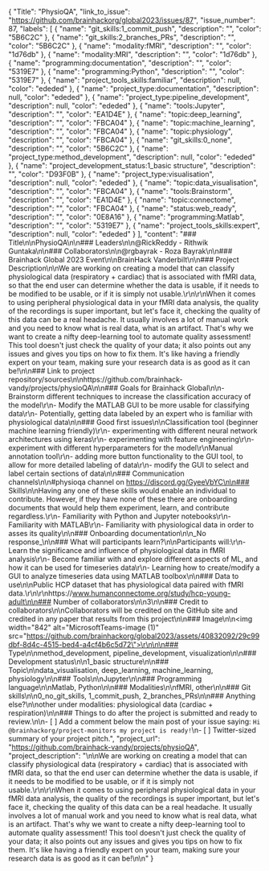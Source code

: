 {
  "Title": "PhysioQA",
  "link_to_issue": "https://github.com/brainhackorg/global2023/issues/87",
  "issue_number": 87,
  "labels": [
    {
      "name": "git_skills:1_commit_push",
      "description": "",
      "color": "5B6C2C"
    },
    {
      "name": "git_skills:2_branches_PRs",
      "description": "",
      "color": "5B6C2C"
    },
    {
      "name": "modality:fMRI",
      "description": "",
      "color": "1d76db"
    },
    {
      "name": "modality:MRI",
      "description": "",
      "color": "1d76db"
    },
    {
      "name": "programming:documentation",
      "description": "",
      "color": "5319E7"
    },
    {
      "name": "programming:Python",
      "description": "",
      "color": "5319E7"
    },
    {
      "name": "project_tools_skills:familiar",
      "description": null,
      "color": "ededed"
    },
    {
      "name": "project_type:documentation",
      "description": null,
      "color": "ededed"
    },
    {
      "name": "project_type:pipeline_development",
      "description": null,
      "color": "ededed"
    },
    {
      "name": "tools:Jupyter",
      "description": "",
      "color": "EA1D4E"
    },
    {
      "name": "topic:deep_learning",
      "description": "",
      "color": "FBCA04"
    },
    {
      "name": "topic:machine_learning",
      "description": "",
      "color": "FBCA04"
    },
    {
      "name": "topic:physiology",
      "description": "",
      "color": "FBCA04"
    },
    {
      "name": "git_skills:0_none",
      "description": "",
      "color": "5B6C2C"
    },
    {
      "name": "project_type:method_development",
      "description": null,
      "color": "ededed"
    },
    {
      "name": "project_development_status:1_basic structure",
      "description": "",
      "color": "D93F0B"
    },
    {
      "name": "project_type:visualisation",
      "description": null,
      "color": "ededed"
    },
    {
      "name": "topic:data_visualisation",
      "description": "",
      "color": "FBCA04"
    },
    {
      "name": "tools:Brainstorm",
      "description": "",
      "color": "EA1D4E"
    },
    {
      "name": "topic:connectome",
      "description": "",
      "color": "FBCA04"
    },
    {
      "name": "status:web_ready",
      "description": "",
      "color": "0E8A16"
    },
    {
      "name": "programming:Matlab",
      "description": "",
      "color": "5319E7"
    },
    {
      "name": "project_tools_skills:expert",
      "description": null,
      "color": "ededed"
    }
  ],
  "content": "### Title\n\nPhysioQA\n\n### Leaders\n\n@RickReddy - Rithwik Guntaka\n\n### Collaborators\n\n@rgbayrak - Roza Bayrak\n\n### Brainhack Global 2023 Event\n\nBrainHack Vanderbilt\n\n### Project Description\n\nWe are working on creating a model that can classify physiological data (respiratory + cardiac) that is associated with fMRI data, so that the end user can determine whether the data is usable, if it needs to be modified to be usable, or if it is simply not usable.\r\n\r\nWhen it comes to using peripheral physiological data in your fMRI data analysis, the quality of the recordings is super important, but let's face it, checking the quality of this data can be a real headache. It usually involves a lot of manual work and you need to know what is real data, what is an artifact. That's why we want to create a nifty deep-learning tool to automate quality assessment! This tool doesn't just check the quality of your data; it also points out any issues and gives you tips on how to fix them. It's like having a friendly expert on your team, making sure your research data is as good as it can be!\n\n### Link to project repository/sources\n\nhttps://github.com/brainhack-vandy/projects/physioQA\n\n### Goals for Brainhack Global\n\n- Brainstorm different techniques to increase the classification accuracy of the model\r\n- Modify the MATLAB GUI to be more usable for classifying data\r\n- Potentially, getting data labeled by an expert who is familiar with physiological data\n\n### Good first issues\n\nClassification tool (beginner machine learning friendly)\r\n- experimenting with different neural network architectures using keras\r\n- experimenting with feature engineering\r\n- experiment with different hyperparameters for the model\r\nManual annotation tool\r\n- adding more button functionality to the GUI tool, to allow for more detailed labeling of data\r\n- modify the GUI to select and label certain sections of data\n\n### Communication channels\n\n#physioqa channel on https://discord.gg/GyeeVbYC\n\n### Skills\n\nHaving any one of these skills would enable an individual to contribute. However, if they have none of these there are onboarding documents that would help them experiment, learn, and contribute regardless.\r\n- Familiarity with Python and Jupyter notebooks\r\n- Familiarity with MATLAB\r\n- Familiarity with physiological data in order to asses its quality\n\n### Onboarding documentation\n\n_No response_\n\n### What will participants learn?\n\nParticipants will:\r\n- Learn the significance and influence of physiological data in fMRI analysis\r\n- Become familiar with and explore different aspects of ML, and how it can be used for timeseries data\r\n- Learning how to create/modify a GUI to analyze timeseries data using MATLAB toolbox\n\n### Data to use\n\nPublic HCP dataset that has physiological data paired with fMRI data.\r\n\r\nhttps://www.humanconnectome.org/study/hcp-young-adult\n\n### Number of collaborators\n\n3\n\n### Credit to collaborators\n\nCollaborators will be credited on the GitHub site and credited in any paper that results from this project\n\n### Image\n\n<img width=\"842\" alt=\"MicrosoftTeams-image (1)\" src=\"https://github.com/brainhackorg/global2023/assets/40832092/29c99dbf-8d4c-4515-bed4-a4cf4b6c5d72\">\r\n\n\n### Type\n\nmethod_development, pipeline_development, visualization\n\n### Development status\n\n1_basic structure\n\n### Topic\n\ndata_visualisation, deep_learning, machine_learning, physiology\n\n### Tools\n\nJupyter\n\n### Programming language\n\nMatlab, Python\n\n### Modalities\n\nfMRI, other\n\n### Git skills\n\n0_no_git_skills, 1_commit_push, 2_branches_PRs\n\n### Anything else?\n\nother under modalities: physiological data (cardiac + respiration)\n\n### Things to do after the project is submitted and ready to review.\n\n- [ ] Add a comment below the main post of your issue saying: `Hi @brainhackorg/project-monitors my project is ready!`\n- [ ] Twitter-sized summary of your project pitch.",
  "project_url": "https://github.com/brainhack-vandy/projects/physioQA",
  "project_description": "\n\nWe are working on creating a model that can classify physiological data (respiratory + cardiac) that is associated with fMRI data, so that the end user can determine whether the data is usable, if it needs to be modified to be usable, or if it is simply not usable.\r\n\r\nWhen it comes to using peripheral physiological data in your fMRI data analysis, the quality of the recordings is super important, but let's face it, checking the quality of this data can be a real headache. It usually involves a lot of manual work and you need to know what is real data, what is an artifact. That's why we want to create a nifty deep-learning tool to automate quality assessment! This tool doesn't just check the quality of your data; it also points out any issues and gives you tips on how to fix them. It's like having a friendly expert on your team, making sure your research data is as good as it can be!\n\n"
}